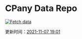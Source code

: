 # CPany Data Repo

[![Fetch data](https://github.com/yjl9903/CPany/actions/workflows/fetch.yml/badge.svg)](https://github.com/yjl9903/CPany/actions/workflows/fetch.yml)

<!-- START_SECTION: update_time -->
更新时间：[2021-11-07 19:01](https://www.timeanddate.com/worldclock/fixedtime.html?msg=Fetch+data&iso=20211107T190157&p1=237)
<!-- END_SECTION: update_time -->
